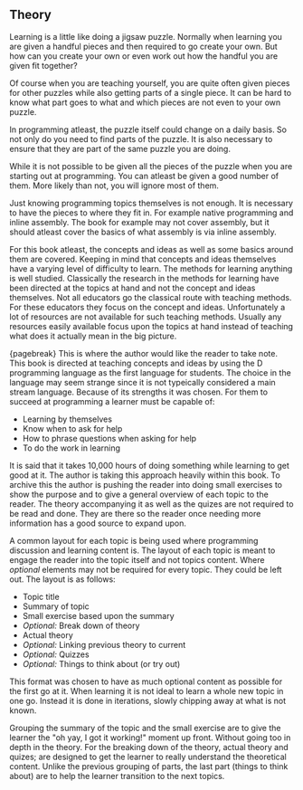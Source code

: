 ## Theory
Learning is a little like doing a jigsaw puzzle. Normally when learning you are given a handful pieces and then required to go create your own. But how can you create your own or even work out how the handful you are given fit together?

Of course when you are teaching yourself, you are quite often given pieces for other puzzles while also getting parts of a single piece. It can be hard to know what part goes to what and which pieces are not even to your own puzzle.

In programming atleast, the puzzle itself could change on a daily basis. So not only do you need to find parts of the puzzle. It is also necessary to ensure that they are part of the same puzzle you are doing.

While it is not possible to be given all the pieces of the puzzle when you are starting out at programming. You can atleast be given a good number of them. More likely than not, you will ignore most of them.

Just knowing programming topics themselves is not enough. It is necessary to have the pieces to where they fit in. For example native programming and inline assembly. The book for example may not cover assembly, but it should atleast cover the basics of what assembly is via inline assembly.

For this book atleast, the concepts and ideas as well as some basics around them are covered. Keeping in mind that concepts and ideas themselves have a varying level of difficulty to learn. The methods for learning anything is well studied. Classically the research in the methods for learning have been directed at the topics at hand and not the concept and ideas themselves. Not all educators go the classical route with teaching methods. For these educators they focus on the concept and ideas. Unfortunately a lot of resources are not available for such teaching methods. Usually any resources easily available focus upon the topics at hand instead of teaching what does it actually mean in the big picture.

{pagebreak}
This is where the author would like the reader to take note. This book is directed at teaching concepts and ideas by using the D programming language as the first language for students. The choice in the language may seem strange since it is not typeically considered a main stream language. Because of its strengths it was chosen.
For them to succeed at programming a learner must be capable of:

- Learning by themselves
- Know when to ask for help
- How to phrase questions when asking for help
- To do the work in learning

It is said that it takes 10,000 hours of doing something while learning to get good at it. The author is taking this approach heavily within this book.
To archive this the author is pushing the reader into doing small exercises to show the purpose and to give a general overview of each topic to the reader. The theory accompanying it as well as the quizes are not required to be read and done. They are there so the reader once needing more information has a good source to expand upon.

A common layout for each topic is being used where programming discussion and learning content is. The layout of each topic is meant to engage the reader into the topic itself and not topics content. Where *optional* elements may not be required for every topic. They could be left out. The layout is as follows:

- Topic title
- Summary of topic
- Small exercise based upon the summary
- *Optional:* Break down of theory
- Actual theory
- *Optional:* Linking previous theory to current
- *Optional:* Quizzes
- *Optional:* Things to think about (or try out)

This format was chosen to have as much optional content as possible for the first go at it. When learning it is not ideal to learn a whole new topic in one go. Instead it is done in iterations, slowly chipping away at what is not known.

Grouping the summary of the topic and the small exercise are to give the learner the "oh yay, I got it working!" moment up front. Without going too in depth in the theory.
For the breaking down of the theory, actual theory and quizes; are designed to get the learner to really understand the theoretical content.
Unlike the previous grouping of parts, the last part (things to think about) are to help the learner transition to the next topics.
